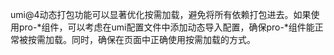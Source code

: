 umi@4动态打包功能可以显著优化按需加载，避免将所有依赖打包进去。如果使用pro-\*组件，可以考虑在umi配置文件中添加动态导入配置，确保pro-\*组件能正常被按需加载。同时，确保在页面中正确使用按需加载的方式。
